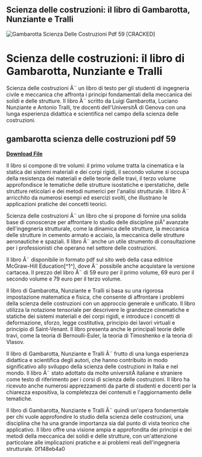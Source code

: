 ## Scienza delle costruzioni: il libro di Gambarotta, Nunziante e Tralli

 
![Gambarotta Scienza Delle Costruzioni Pdf 59 \[CRACKED\]](https://encrypted-tbn1.gstatic.com/images?q=tbn:ANd9GcRFPotCKvZMCTb-imYtp34j533aZTlUhnJFXQEaM7TKGtT6V_sA3kT0z5yy)

 
# Scienza delle costruzioni: il libro di Gambarotta, Nunziante e Tralli
 
Scienza delle costruzioni Ã¨ un libro di testo per gli studenti di ingegneria civile e meccanica che affronta i principi fondamentali della meccanica dei solidi e delle strutture. Il libro Ã¨ scritto da Luigi Gambarotta, Luciano Nunziante e Antonio Tralli, tre docenti dell'UniversitÃ  di Genova con una lunga esperienza didattica e scientifica nel campo della scienza delle costruzioni.
 
## gambarotta scienza delle costruzioni pdf 59


[**Download File**](https://venemena.blogspot.com/?download=2tL8A6)

 
Il libro si compone di tre volumi: il primo volume tratta la cinematica e la statica dei sistemi materiali e dei corpi rigidi, il secondo volume si occupa della resistenza dei materiali e delle teorie delle travi, il terzo volume approfondisce le tematiche delle strutture isostatiche e iperstatiche, delle strutture reticolari e dei metodi numerici per l'analisi strutturale. Il libro Ã¨ arricchito da numerosi esempi ed esercizi svolti, che illustrano le applicazioni pratiche dei concetti teorici.
 
Scienza delle costruzioni Ã¨ un libro che si propone di fornire una solida base di conoscenze per affrontare lo studio delle discipline piÃ¹ avanzate dell'ingegneria strutturale, come la dinamica delle strutture, la meccanica delle strutture in cemento armato e acciaio, la meccanica delle strutture aeronautiche e spaziali. Il libro Ã¨ anche un utile strumento di consultazione per i professionisti che operano nel settore delle costruzioni.
 
Il libro Ã¨ disponibile in formato pdf sul sito web della casa editrice McGraw-Hill Education[^1^], dove Ã¨ possibile anche acquistare la versione cartacea. Il prezzo del libro Ã¨ di 59 euro per il primo volume, 69 euro per il secondo volume e 79 euro per il terzo volume.
  
Il libro di Gambarotta, Nunziante e Tralli si basa su una rigorosa impostazione matematica e fisica, che consente di affrontare i problemi della scienza delle costruzioni con un approccio generale e unificato. Il libro utilizza la notazione tensoriale per descrivere le grandezze cinematiche e statiche dei sistemi materiali e dei corpi rigidi, e introduce i concetti di deformazione, sforzo, legge costitutiva, principio dei lavori virtuali e principio di Saint-Venant. Il libro presenta anche le principali teorie delle travi, come la teoria di Bernoulli-Euler, la teoria di Timoshenko e la teoria di Vlasov.
 
Il libro di Gambarotta, Nunziante e Tralli Ã¨ frutto di una lunga esperienza didattica e scientifica degli autori, che hanno contribuito in modo significativo allo sviluppo della scienza delle costruzioni in Italia e nel mondo. Il libro Ã¨ stato adottato da molte universitÃ  italiane e straniere come testo di riferimento per i corsi di scienza delle costruzioni. Il libro ha ricevuto anche numerosi apprezzamenti da parte di studenti e docenti per la chiarezza espositiva, la completezza dei contenuti e l'aggiornamento delle tematiche.
 
Il libro di Gambarotta, Nunziante e Tralli Ã¨ quindi un'opera fondamentale per chi vuole approfondire lo studio della scienza delle costruzioni, una disciplina che ha una grande importanza sia dal punto di vista teorico che applicativo. Il libro offre una visione ampia e approfondita dei principi e dei metodi della meccanica dei solidi e delle strutture, con un'attenzione particolare alle implicazioni pratiche e ai problemi reali dell'ingegneria strutturale.
 0f148eb4a0
